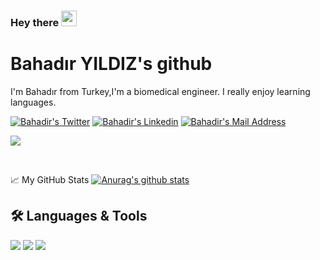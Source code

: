

### Hey there <img src="https://media.giphy.com/media/hvRJCLFzcasrR4ia7z/giphy.gif" width="25px">
# Bahadır YILDIZ's github
I'm Bahadır from Turkey,I'm a biomedical engineer. I really enjoy learning languages.

  <a href="https://www.twitter.com/BahadrYldzzz/" target="_blank" rel="nofollow"><img alt="Bahadir's Twitter" src="https://img.shields.io/badge/Twitter-1DA1F2??style=flat-square&logo=twitter&logoColor=white" /></a>
  <a href="https://www.linkedin.com/in/bahadır-yıldız-8b8349174/" target="_blank" rel="nofollow"><img alt="Bahadir's Linkedin" src="https://img.shields.io/badge/LinkedIn-0A66C2??style=flat-square&logo=linkedin&logoColor=white" /></a>
  <a href="mailto:bahadiryldz34441@gmail.com" target="_blank" rel="nofollow"><img alt="Bahadir's Mail Address" src="https://img.shields.io/badge/Gmail-F14236??style=flat-square&logo=gmail&logoColor=white" />
</a>

![](https://visitor-badge.glitch.me/badge?page_id=bahadiryldz.bahadiryldz)

<br />

📈 My GitHub Stats
[![Anurag's github stats](https://github-readme-stats.vercel.app/api?username=bahadiryldz)]()


## 🛠 Languages & Tools 

<img src="https://img.shields.io/badge/Python-0b8056??style=flat-square&logo=python&logoColor=white"></img>
<img src="https://img.shields.io/badge/C%23-953DAC??style=flat-square&logo=c-sharp&logoColor=white"></img>
<img src="https://img.shields.io/badge/Java-9E0000??style=flat-square&logo=java&logoColor=white"></img>

